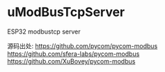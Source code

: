 # uModBusTcpServer
ESP32 modbustcp server

源码出处:
https://github.com/pycom/pycom-modbus
https://github.com/sfera-labs/pycom-modbus
https://github.com/XuBovey/pycom-modbus


